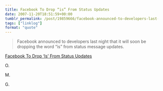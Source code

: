 ```yaml
---
title: Facebook To Drop “is” From Status Updates
date: 2007-11-20T18:51:59+00:00
tumblr_permalink: /post/19859666/facebook-announced-to-developers-last-night-that
tags: ["linklog"]
format: "quote"
---
```


> Facebook announced to developers last night that it will soon be dropping the word &ldquo;is&rdquo; from status message updates.

[Facebook To Drop ‘Is’ From Status Updates](http://www.readwriteweb.com/archives/facebook_to_drop_is_from_status.php)

O.

M.

G.
